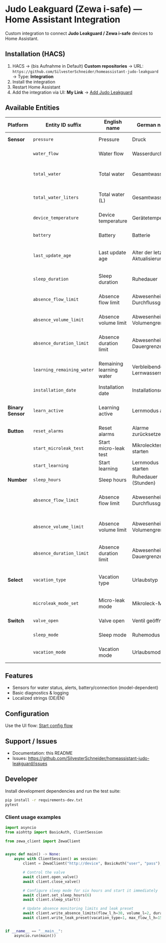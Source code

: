 # Judo Leakguard (Zewa i-safe) — Home Assistant Integration

Custom integration to connect **Judo Leakguard / Zewa i-safe** devices to Home Assistant.

## Installation (HACS)

1. HACS → (bis Aufnahme in Default) **Custom repositories** → URL: `https://github.com/SilvesterSchneider/homeassistant-judo-leakguard` → Type: **Integration**
2. Install the integration
3. Restart Home Assistant
4. Add the integration via UI: **My Link** → [Add Judo Leakguard](https://my.home-assistant.io/redirect/config_flow_start/?domain=judo_leakguard)

## Available Entities

| Platform          | Entity ID suffix           | English name             | German name                      | Description                                       | Unit / Values               |
| ----------------- | -------------------------- | ------------------------ | -------------------------------- | ------------------------------------------------- | --------------------------- |
| **Sensor**        | `pressure`                 | Pressure                 | Druck                            | Current water pressure                            | bar                         |
|                   | `water_flow`               | Water flow               | Wasserdurchfluss                 | Current flow rate                                 | l/min                       |
|                   | `total_water`              | Total water              | Gesamtwasser                     | Total consumption (m³) since installation         | m³                          |
|                   | `total_water_liters`       | Total water (L)          | Gesamtwasser (L)                 | Total consumption in liters                       | L                           |
|                   | `device_temperature`       | Device temperature       | Gerätetemperatur                 | Internal device temperature                       | °C                          |
|                   | `battery`                  | Battery                  | Batterie                         | Backup battery charge                             | %                           |
|                   | `last_update_age`          | Last update age          | Alter der letzten Aktualisierung | Time since last successful update                 | seconds/minutes             |
|                   | `sleep_duration`           | Sleep duration           | Ruhedauer                        | Duration of current sleep mode                    | hours                       |
|                   | `absence_flow_limit`       | Absence flow limit       | Abwesenheits-Durchflussgrenze    | Max flow limit during absence                     | l/min                       |
|                   | `absence_volume_limit`     | Absence volume limit     | Abwesenheits-Volumengrenze       | Max volume limit during absence                   | L                           |
|                   | `absence_duration_limit`   | Absence duration limit   | Abwesenheits-Dauergrenze         | Max duration of water use during absence          | min/h                       |
|                   | `learning_remaining_water` | Remaining learning water | Verbleibende Lernwassermenge     | Remaining water until learning completes          | L                           |
|                   | `installation_date`        | Installation date        | Installationsdatum               | Date of installation                              | date                        |
| **Binary Sensor** | `learn_active`             | Learning active          | Lernmodus aktiv                  | Indicates if device is currently in learning mode | on/off                      |
| **Button**        | `reset_alarms`             | Reset alarms             | Alarme zurücksetzen              | Clears all active alarms                          | –                           |
|                   | `start_microleak_test`     | Start micro-leak test    | Mikrolecktest starten            | Starts a micro-leak test                          | –                           |
|                   | `start_learning`           | Start learning           | Lernmodus starten                | Starts learning process                           | –                           |
| **Number**        | `sleep_hours`              | Sleep hours              | Ruhedauer (Stunden)              | Configure sleep duration                          | hours                       |
|                   | `absence_flow_limit`       | Absence flow limit       | Abwesenheits-Durchflussgrenze    | Configure flow limit during absence               | l/min                       |
|                   | `absence_volume_limit`     | Absence volume limit     | Abwesenheits-Volumengrenze       | Configure volume limit during absence             | L                           |
|                   | `absence_duration_limit`   | Absence duration limit   | Abwesenheits-Dauergrenze         | Configure max duration during absence             | min/h                       |
| **Select**        | `vacation_type`            | Vacation type            | Urlaubstyp                       | Select vacation program (U1, U2, U3)              | off / u1 / u2 / u3          |
|                   | `microleak_mode_set`       | Micro-leak mode          | Mikroleck-Modus                  | Behavior when micro-leak detected                 | off / notify / notify_close |
| **Switch**        | `valve_open`               | Valve open               | Ventil geöffnet                  | Open/close main valve                             | on/off                      |
|                   | `sleep_mode`               | Sleep mode               | Ruhemodus                        | Enable/disable sleep mode                         | on/off                      |
|                   | `vacation_mode`            | Vacation mode            | Urlaubsmodus                     | Enable/disable vacation mode                      | on/off                      |

## Features

- Sensors for water status, alerts, battery/connection (model-dependent)
- Basic diagnostics & logging
- Localized strings (DE/EN)

## Configuration

Use the UI flow: [Start config flow](https://my.home-assistant.io/redirect/config_flow_start/?domain=judo_leakguard)

## Support / Issues

- Documentation: this README
- Issues: https://github.com/SilvesterSchneider/homeassistant-judo-leakguard/issues

## Developer

Install development dependencies and run the test suite:

```bash
pip install -r requirements-dev.txt
pytest
```

### Client usage examples

```python
import asyncio
from aiohttp import BasicAuth, ClientSession

from zewa_client import ZewaClient


async def main() -> None:
    async with ClientSession() as session:
        client = ZewaClient("http://device", BasicAuth("user", "pass"), session=session)

        # Control the valve
        await client.open_valve()
        await client.close_valve()

        # Configure sleep mode for six hours and start it immediately
        await client.set_sleep_hours(6)
        await client.sleep_start()

        # Update absence monitoring limits and leak preset
        await client.write_absence_limits(flow_l_h=30, volume_l=2, duration_min=15)
        await client.write_leak_preset(vacation_type=1, max_flow_l_h=150, max_volume_l=500, max_duration_min=90)


if __name__ == "__main__":
    asyncio.run(main())
```
